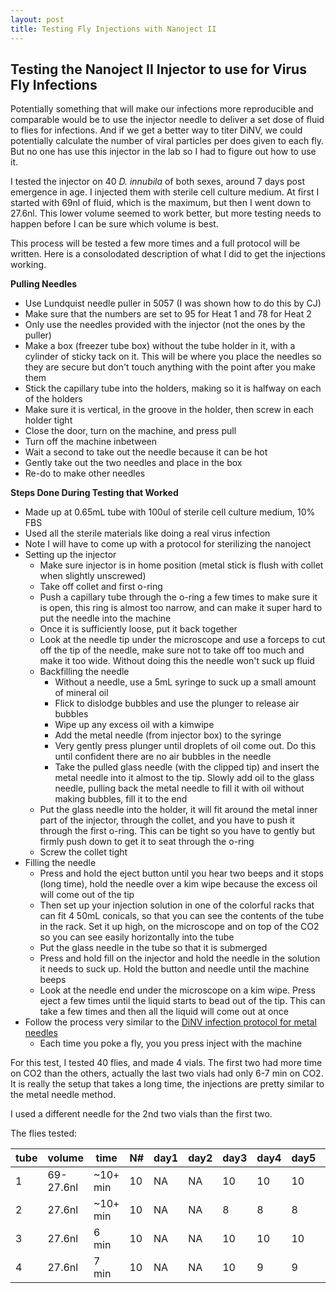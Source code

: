 ```yaml
---
layout: post
title: Testing Fly Injections with Nanoject II
---
```


## Testing the Nanoject II Injector to use for Virus Fly Infections 

Potentially something that will make our infections more reproducible and comparable would be to use the injector needle to deliver a set dose of fluid to flies for infections. And if we get a better way to titer DiNV, we could potentially calculate the number of viral particles per does given to each fly. But no one has use this injector in the lab so I had to figure out how to use it. 

I tested the injector on 40 _D. innubila_ of both sexes, around 7 days post emergence in age. I injected them with sterile cell culture medium. At first I started with 69nl of fluid, which is the maximum, but then I went down to 27.6nl. This lower volume seemed to work better, but more testing needs to happen before I can be sure which volume is best. 

This process will be tested a few more times and a full protocol will be written. Here is a consolodated description of what I did to get the injections working. 

**Pulling Needles**
- Use Lundquist needle puller in 5057 (I was shown how to do this by CJ)
- Make sure that the numbers are set to 95 for Heat 1 and 78 for Heat 2
- Only use the needles provided with the injector (not the ones by the puller)
- Make a box (freezer tube box) without the tube holder in it, with a cylinder of sticky tack on it. This will be where you place the needles so they are secure but don't touch anything with the point after you make them
- Stick the capillary tube into the holders, making so it is halfway on each of the holders 
- Make sure it is vertical, in the groove in the holder, then screw in each holder tight 
- Close the door, turn on the machine, and press pull 
- Turn off the machine inbetween
- Wait a second to take out the needle because it can be hot 
- Gently take out the two needles and place in the box 
- Re-do to make other needles 

**Steps Done During Testing that Worked**
- Made up at 0.65mL tube with 100ul of sterile cell culture medium, 10% FBS
- Used all the sterile materials like doing a real virus infection 
- Note I will have to come up with a protocol for sterilizing the nanoject 
- Setting up the injector 
    - Make sure injector is in home position (metal stick is flush with collet when slightly unscrewed)
    - Take off collet and first o-ring
    - Push a capillary tube through the o-ring a few times to make sure it is open, this ring is almost too narrow, and can make it super hard to put the needle into the machine
    - Once it is sufficiently loose, put it back together 
    - Look at the needle tip under the microscope and use a forceps to cut off the tip of the needle, make sure not to take off too much and make it too wide. Without doing this the needle won't suck up fluid
    - Backfilling the needle
        - Without a needle, use a 5mL syringe to suck up a small amount of mineral oil
        - Flick to dislodge bubbles and use the plunger to release air bubbles
        - Wipe up any excess oil with a kimwipe
        - Add the metal needle (from injector box) to the syringe
        - Very gently press plunger until droplets of oil come out. Do this until confident there are no air bubbles in the needle
        - Take the pulled glass needle (with the clipped tip) and insert the metal needle into it almost to the tip. Slowly add oil to the glass needle, pulling back the metal needle to fill it with oil without making bubbles, fill it to the end
    - Put the glass needle into the holder, it will fit around the metal inner part of the injector, through the collet, and you have to push it through the first o-ring. This can be tight so you have to gently but firmly push down to get it to seat through the o-ring 
    - Screw the collet tight
- Filling the needle
    - Press and hold the eject button until you hear two beeps and it stops (long time), hold the needle over a kim wipe because the excess oil will come out of the tip 
    - Then set up your injection solution in one of the colorful racks that can fit 4 50mL conicals, so that you can see the contents of the tube in the rack. Set it up high, on the microscope and on top of the CO2 so you can see easily horizontally into the tube 
    - Put the glass needle in the tube so that it is submerged 
    - Press and hold fill on the injector and hold the needle in the solution it needs to suck up. Hold the button and needle until the machine beeps 
    - Look at the needle end under the microscope on a kim wipe. Press eject a few times until the liquid starts to bead out of the tip. This can take a few times and then all the liquid will come out at once
- Follow the process very similar to the [DiNV infection protocol for metal needles](https://github.com/meschedl/Unckless_Lab_Resources/blob/main/protocols/DiNV_virus_fly_infections.md)
    - Each time you poke a fly, you you press inject with the machine

For this test, I tested 40 flies, and made 4 vials. The first two had more time on CO2 than the others, actually the last two vials had only 6-7 min on CO2. It is really the setup that takes a long time, the injections are pretty similar to the metal needle method. 

I used a different needle for the 2nd two vials than the first two.

The flies tested: 

|tube|volume|time|N#|day1|day2|day3|day4|day5|day6|day7|day8|day9|day10|day11|day12|day13|day14|
|---|---|---|---|---|---|---|---|---|---|---|---|---|---|---|---|---|---|
|1|69-27.6nl|~10+ min|10|NA|NA|10|10|10|10|10|10|10|10|10|10|
|2|27.6nl|~10+ min|10|NA|NA|8|8|8|7|7|7|7|6|6|6|
|3|27.6nl|6 min|10|NA|NA|10|10|10|9|9|9|9|9|9|9|
|4|27.6nl|7 min|10|NA|NA|10|9|9|9|9|9|9|9|9|9|